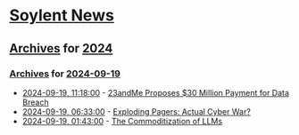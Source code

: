 # [Soylent News](../../../README.md)

## [Archives](../../index.md) for [2024](../index.md)

### [Archives](../../index.md) for [2024-09-19](index.md)

* [2024-09-19, 11:18:00](https://soylentnews.org/article.pl?sid=24/09/18/0840222&from=rss) - [23andMe Proposes $30 Million Payment for Data Breach](https://soylentnews.org/article.pl?sid=24/09/18/0840222&from=rss)
* [2024-09-19, 06:33:00](https://soylentnews.org/article.pl?sid=24/09/18/0835257&from=rss) - [Exploding Pagers: Actual Cyber War?](https://soylentnews.org/article.pl?sid=24/09/18/0835257&from=rss)
* [2024-09-19, 01:43:00](https://soylentnews.org/article.pl?sid=24/09/17/035254&from=rss) - [The Commoditization of LLMs](https://soylentnews.org/article.pl?sid=24/09/17/035254&from=rss)
